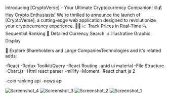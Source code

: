 Introducing [CryptoVerse] - Your Ultimate Cryptocurrency Companion! 🌐💰Hey Crypto Enthusiasts! We're thrilled to announce the launch of [CryptoVerse], a cutting-edge web application designed to revolutionize your cryptocurrency experience. 🚀✨
📈 Track Prices in Real-Time
🔍 Sequential Ranking
🔎 Detailed Currency Search
📊 Illustrative Graphic Display

👥 Explore Shareholders and Large CompaniesTechnologies and it's related adds:

-React
-Redux Toolkit/Query
-React Routing
-antd ui material
-File Structure
-Chart.js
-Html react parser
-millify
-Moment
-React chart js 2


-coin ranking api
-news api

![Screenshot_4](https://github.com/user-attachments/assets/f1e5a5f2-3de6-4f50-a454-449d422e114d)
![Screenshot_3](https://github.com/user-attachments/assets/37791550-fef8-4771-9fee-5773773cc2e9)
![Screenshot_2](https://github.com/user-attachments/assets/85eb4b81-4187-4f1a-be58-6c777b2451ea)
![Screenshot_1](https://github.com/user-attachments/assets/590d10bd-fee4-4176-ab7e-fe2f3574c986)

